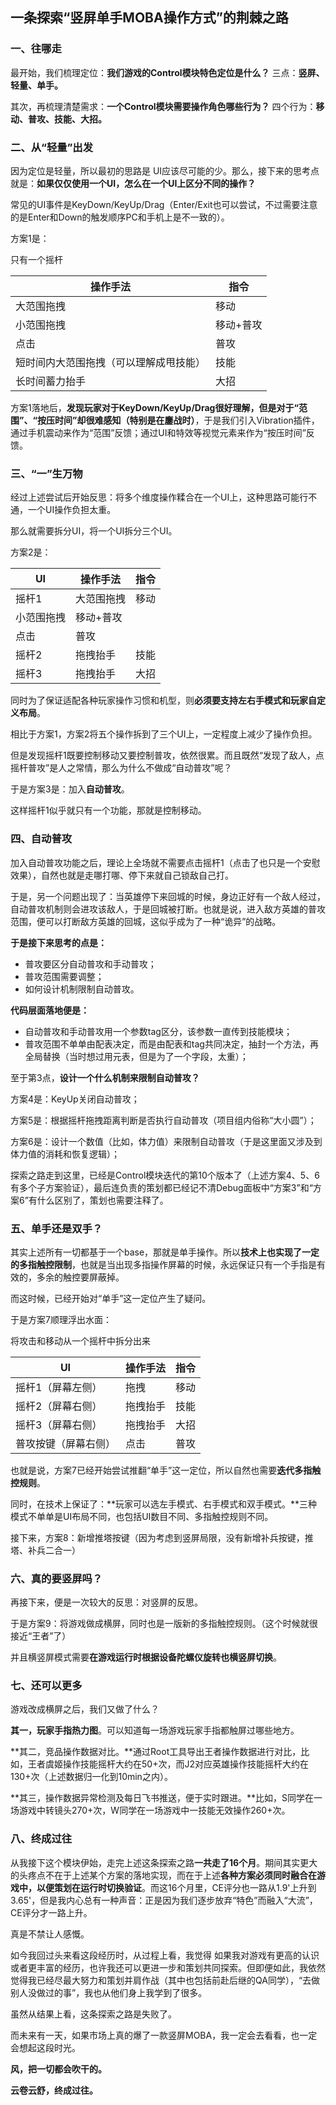 ## 一条探索“竖屏单手MOBA操作方式”的荆棘之路

### 一、往哪走

最开始，我们梳理定位：**我们游戏的Control模块特色定位是什么？** 三点：**竖屏、轻量、单手。**

其次，再梳理清楚需求：**一个Control模块需要操作角色哪些行为？** 四个行为：**移动、普攻、技能、大招。**



### 二、从“轻量”出发

因为定位是轻量，所以最初的思路是 UI应该尽可能的少。那么，接下来的思考点就是：**如果仅仅使用一个UI，怎么在一个UI上区分不同的操作？**

常见的UI事件是KeyDown/KeyUp/Drag（Enter/Exit也可以尝试，不过需要注意的是Enter和Down的触发顺序PC和手机上是不一致的）。

方案1是：

只有一个摇杆

| **操作手法**                           | **指令**  |
| -------------------------------------- | --------- |
| 大范围拖拽                             | 移动      |
| 小范围拖拽                             | 移动+普攻 |
| 点击                                   | 普攻      |
| 短时间内大范围拖拽（可以理解成甩技能） | 技能      |
| 长时间蓄力抬手                         | 大招      |

方案1落地后，**发现玩家对于KeyDown/KeyUp/Drag很好理解，但是对于“范围”、“按压时间”却很难感知（特别是在鏖战时）**，于是我们引入Vibration插件，通过手机震动来作为“范围”反馈；通过UI和特效等视觉元素来作为“按压时间”反馈。



### 三、“一”生万物

经过上述尝试后开始反思：将多个维度操作糅合在一个UI上，这种思路可能行不通，一个UI操作负担太重。

那么就需要拆分UI，将一个UI拆分三个UI。

方案2是：

| **UI**     | **操作手法** | **指令** |
| ---------- | ------------ | -------- |
| 摇杆1      | 大范围拖拽   | 移动     |
| 小范围拖拽 | 移动+普攻    |          |
| 点击       | 普攻         |          |
| 摇杆2      | 拖拽抬手     | 技能     |
| 摇杆3      | 拖拽抬手     | 大招     |

同时为了保证适配各种玩家操作习惯和机型，则**必须要支持左右手模式和玩家自定义布局**。

相比于方案1，方案2将五个操作拆到了三个UI上，一定程度上减少了操作负担。

但是发现摇杆1既要控制移动又要控制普攻，依然很累。而且既然“发现了敌人，点摇杆普攻”是人之常情，那么为什么不做成“自动普攻”呢？

于是方案3是：加入**自动普攻**。

这样摇杆1似乎就只有一个功能，那就是控制移动。



### 四、自动普攻

加入自动普攻功能之后，理论上全场就不需要点击摇杆1（点击了也只是一个安慰效果），自然也就是走哪打哪、停下来就自己锁敌自己打。

于是，另一个问题出现了：当英雄停下来回城的时候，身边正好有一个敌人经过，自动普攻机制则会进攻该敌人，于是回城被打断。也就是说，进入敌方英雄的普攻范围，便可以打断敌方英雄的回城，这似乎成为了一种“诡异”的战略。

**于是接下来思考的点是：**

- 普攻要区分自动普攻和手动普攻；
- 普攻范围需要调整；
- 如何设计机制限制自动普攻。

**代码层面落地便是：**

- 自动普攻和手动普攻用一个参数tag区分，该参数一直传到技能模块；
- 普攻范围不单单由配表决定，而是由配表和tag共同决定，抽封一个方法，再全局替换（当时想过用元表，但是为了一个字段，太重）；



至于第3点，**设计一个什么机制来限制自动普攻？**

方案4是：KeyUp关闭自动普攻；

方案5是：根据摇杆拖拽距离判断是否执行自动普攻（项目组内俗称“大小圆”）；

方案6是：设计一个数值（比如，体力值）来限制自动普攻（于是这里面又涉及到体力值的消耗和恢复逻辑）；

探索之路走到这里，已经是Control模块迭代的第10个版本了（上述方案4、5、6有多个子方案验证），最后连负责的策划都已经记不清Debug面板中“方案3”和“方案6”有什么区别了，策划也需要注释了。



### 五、单手还是双手？

其实上述所有一切都基于一个base，那就是单手操作。所以**技术上也实现了一定的多指触控限制**，也就是当出现多指操作屏幕的时候，永远保证只有一个手指是有效的，多余的触控要屏蔽掉。

而这时候，已经开始对“单手”这一定位产生了疑问。

于是方案7顺理浮出水面：

将攻击和移动从一个摇杆中拆分出来

| **UI**               | **操作手法** | **指令** |
| -------------------- | ------------ | -------- |
| 摇杆1（屏幕左侧）    | 拖拽         | 移动     |
| 摇杆2（屏幕右侧）    | 拖拽抬手     | 技能     |
| 摇杆3（屏幕右侧）    | 拖拽抬手     | 大招     |
| 普攻按键（屏幕右侧） | 点击         | 普攻     |

也就是说，方案7已经开始尝试推翻“单手”这一定位，所以自然也需要**迭代多指触控规则**。

同时，在技术上保证了：**玩家可以选左手模式、右手模式和双手模式。**三种模式不单单是UI布局不同，也包括UI数目不同、多指触控规则不同。

接下来，方案8：新增推塔按键（因为考虑到竖屏局限，没有新增补兵按键，推塔、补兵二合一）



### 六、真的要竖屏吗？

再接下来，便是一次较大的反思：对竖屏的反思。

于是方案9：将游戏做成横屏，同时也是一版新的多指触控规则。（这个时候就很接近“王者”了）

并且横竖屏模式需要**在游戏运行时根据设备陀螺仪旋转也横竖屏切换**。



### 七、还可以更多

游戏改成横屏之后，我们又做了什么？

**其一，玩家手指热力图**。可以知道每一场游戏玩家手指都触屏过哪些地方。

**其二，竞品操作数据对比。**通过Root工具导出王者操作数据进行对比，比如，王者虞姬操作技能摇杆大约在50+次，而J2对应英雄操作技能摇杆大约在130+次（上述数据归一化到10min之内）。

**其三，操作数据异常检测及每日飞书推送，便于实时跟进。**比如，S同学在一场游戏中转镜头270+次，W同学在一场游戏中一技能无效操作260+次。



### 八、终成过往

从我接下这个模块伊始，走完上述这条探索之路**一共走了16个月**。期间其实更大的头疼点不在于上述某个方案的落地实现，而在于上述**各种方案必须同时融合在游戏中，以便策划在运行时切换验证**。而这16个月里，CE评分也一路从1.9'上升到3.65'，但是我内心总有一种声音：正是因为我们逐步放弃“特色”而融入“大流”，CE评分才一路上升。

真是不禁让人感慨。

如今我回过头来看这段经历时，从过程上看，我觉得 如果我对游戏有更高的认识或者更丰富的经历，也许我还可以更进一步和策划共同探索。但即便如此，我依然觉得我已经尽最大努力和策划并肩作战（其中也包括前赴后继的QA同学），“去做别人没做过的事”，我也从他们身上我学到了很多。

虽然从结果上看，这条探索之路是失败了。

而未来有一天，如果市场上真的爆了一款竖屏MOBA，我一定会去看看，也一定会想起这段时光。

**风，把一切都会吹干的。**

**云卷云舒，终成过往。**